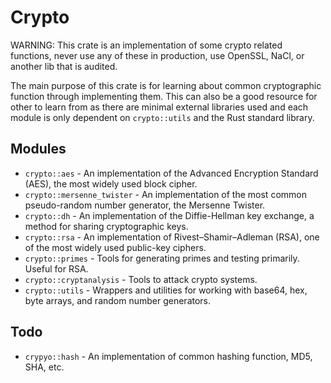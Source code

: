 # Crypto

WARNING: This crate is an implementation of some crypto related functions, never use any of these in
production, use OpenSSL, NaCl, or another lib that is audited.

The main purpose of this crate is for learning about common cryptographic function through implementing them. This can
also be a good resource for other to learn from as there are minimal external libraries used and each module is only
dependent on `crypto::utils` and the Rust standard library.

## Modules

* `crypto::aes` - An implementation of the Advanced Encryption Standard (AES), the most widely used block cipher.
* `crypto::mersenne_twister` - An implementation of the most common pseudo-random number generator, the Mersenne Twister.
* `crypto::dh` - An implementation of the Diffie-Hellman key exchange, a method for sharing cryptographic keys.
* `crypto::rsa` - An implementation of Rivest–Shamir–Adleman (RSA), one of the most widely used public-key ciphers.
* `crypto::primes` - Tools for generating primes and testing primarily. Useful for RSA.
* `crypto::cryptanalysis` - Tools to attack crypto systems.
* `crypto::utils` - Wrappers and utilities for working with base64, hex, byte arrays, and random number generators.

## Todo

* `crypyo::hash` - An implementation of common hashing function, MD5, SHA, etc.
